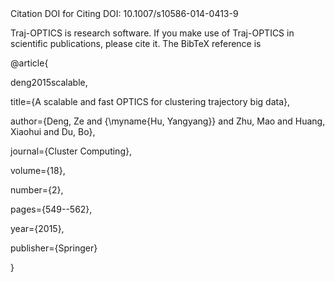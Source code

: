 <body>
Citation DOI for Citing DOI: 10.1007/s10586-014-0413-9

Traj-OPTICS is research software. If you make use of Traj-OPTICS in scientific publications, please cite it. The BibTeX reference is

@article{
  
  deng2015scalable,

  title={A scalable and fast OPTICS for clustering trajectory big data}, 
  
  author={Deng, Ze and {\myname{Hu, Yangyang}} and Zhu, Mao and Huang, Xiaohui and Du, Bo}, 
  
  journal={Cluster Computing},
  
  volume={18}, 
  
  number={2},  
  
  pages={549--562},  
  
  year={2015},  
  
  publisher={Springer}
  
}
</body>
